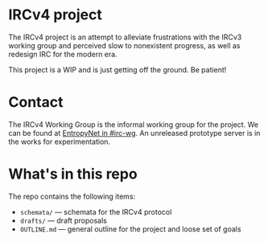 # IRCv4 project
The IRCv4 project is an attempt to alleviate frustrations with the IRCv3 working group and perceived slow to nonexistent progress, as well as redesign IRC for the modern era.

This project is a WIP and is just getting off the ground. Be patient!

# Contact
The IRCv4 Working Group is the informal working group for the project. We can be found at [EntropyNet in #irc-wg](ircs://irc.entropynet.org:6697/irc-wg). An unreleased prototype server is in the works for experimentation.

# What's in this repo
The repo contains the following items:
- `schemata/` — schemata for the IRCv4 protocol
- `drafts/` — draft proposals
- `OUTLINE.md` — general outline for the project and loose set of goals
